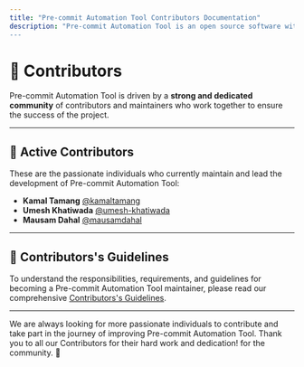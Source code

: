 ```yaml
---
title: "Pre-commit Automation Tool Contributors Documentation"
description: "Pre-commit Automation Tool is an open source software with a thriving community of contributors and maintainers.
---
```


# 🌟 Contributors

Pre-commit Automation Tool is driven by a **strong and dedicated community** of contributors and maintainers who work together to ensure the success of the project.

---

## 👥 Active Contributors

These are the passionate individuals who currently maintain and lead the development of Pre-commit Automation Tool:

- **Kamal Tamang** [@kamaltamang](https://github.com/enzokamal/)
- **Umesh Khatiwada** [@umesh-khatiwada](https://github.com/umesh-khatiwada/)
- **Mausam Dahal** [@mausamdahal](https://github.com/leodahal4)


---

## 📜 Contributors's Guidelines

To understand the responsibilities, requirements, and guidelines for becoming a Pre-commit Automation Tool maintainer, please read our comprehensive [Contributors's Guidelines](contributors-guidelines.md).

---

We are always looking for more passionate individuals to contribute and take part in the journey of improving Pre-commit Automation Tool. Thank you to all our Contributors for their hard work and dedication! for the community. 🌟
